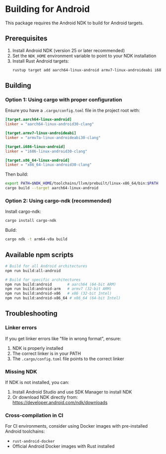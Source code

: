 # Building for Android

This package requires the Android NDK to build for Android targets.

## Prerequisites

1. Install Android NDK (version 25 or later recommended)
2. Set the `NDK_HOME` environment variable to point to your NDK installation
3. Install Rust Android targets:
   ```bash
   rustup target add aarch64-linux-android armv7-linux-androideabi i686-linux-android x86_64-linux-android
   ```

## Building

### Option 1: Using cargo with proper configuration

Ensure you have a `.cargo/config.toml` file in the project root with:

```toml
[target.aarch64-linux-android]
linker = "aarch64-linux-android30-clang"

[target.armv7-linux-androideabi]
linker = "armv7a-linux-androideabi30-clang"

[target.i686-linux-android]
linker = "i686-linux-android30-clang"

[target.x86_64-linux-android]
linker = "x86_64-linux-android30-clang"
```

Then build:
```bash
export PATH=$NDK_HOME/toolchains/llvm/prebuilt/linux-x86_64/bin:$PATH
cargo build --target aarch64-linux-android
```

### Option 2: Using cargo-ndk (recommended)

Install cargo-ndk:
```bash
cargo install cargo-ndk
```

Build:
```bash
cargo ndk -t arm64-v8a build
```

## Available npm scripts

```bash
# Build for all Android architectures
npm run build:all-android

# Build for specific architectures
npm run build:android       # aarch64 (64-bit ARM)
npm run build:android-arm   # armv7 (32-bit ARM)
npm run build:android-x86   # x86 (32-bit Intel)
npm run build:android-x86_64 # x86_64 (64-bit Intel)
```

## Troubleshooting

### Linker errors

If you get linker errors like "file in wrong format", ensure:
1. NDK is properly installed
2. The correct linker is in your PATH
3. The `.cargo/config.toml` file points to the correct linker

### Missing NDK

If NDK is not installed, you can:
1. Install Android Studio and use SDK Manager to install NDK
2. Or download NDK directly from: https://developer.android.com/ndk/downloads

### Cross-compilation in CI

For CI environments, consider using Docker images with pre-installed Android toolchains:
- `rust-android-docker`
- Official Android Docker images with Rust installed